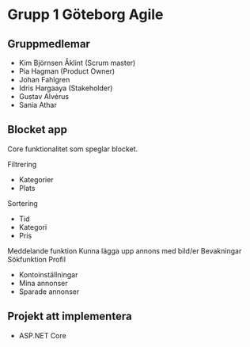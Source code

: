 # Grupp 1 Göteborg Agile

## Gruppmedlemar

 - Kim Björnsen Åklint (Scrum master)
 - Pia Hagman (Product Owner)
 - Johan Fahlgren 
 - Idris Hargaaya (Stakeholder)
 - Gustav Alvérus 
 - Sania Athar 

## Blocket app

Core funktionalitet som speglar blocket. 

Filtrering 
- Kategorier
- Plats

Sortering
- Tid
- Kategori
- Pris

Meddelande funktion
Kunna lägga upp annons med bild/er
Bevakningar
Sökfunktion
Profil
- Kontoinställningar
- Mina annonser
- Sparade annonser

## Projekt att implementera
- ASP.NET Core
